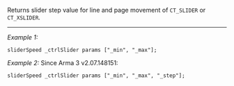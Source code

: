 Returns slider step value for line and page movement of `CT_SLIDER` or `CT_XSLIDER`.


---
*Example 1:*
```sqf
sliderSpeed _ctrlSlider params ["_min", "_max"];
```

*Example 2:*
Since Arma 3 v2.07.148151:

```sqf
sliderSpeed _ctrlSlider params ["_min", "_max", "_step"];
```